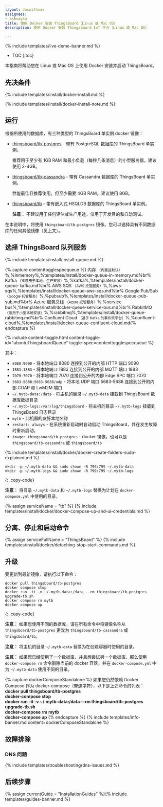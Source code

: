 ```yaml
---
layout: docwithnav
assignees:
- ashvayka
title: 使用 Docker 安装 ThingsBoard（Linux 或 Mac OS）
description: 使用 Docker 安装 ThingsBoard IoT 平台（Linux 或 Mac OS）

---
```


{% include templates/live-demo-banner.md %}

* TOC
{:toc}

本指南将帮助您在 Linux 或 Mac OS 上使用 Docker 安装并启动 ThingsBoard。


## 先决条件

{% include templates/install/docker-install.md %}

{% include templates/install/docker-install-note.md %}

## 运行

根据所使用的数据库，有三种类型的 ThingsBoard 单实例 docker 镜像：

* [thingsboard/tb-postgres](https://hub.docker.com/r/thingsboard/tb-postgres/) - 带有 PostgreSQL 数据库的 ThingsBoard 单实例。

    推荐用于至少有 1GB RAM 和最小负载（每秒几条消息）的小型服务器。建议使用 2-4GB。
* [thingsboard/tb-cassandra](https://hub.docker.com/r/thingsboard/tb-cassandra/) - 带有 Cassandra 数据库的 ThingsBoard 单实例。

    性能最佳且推荐使用，但至少需要 4GB RAM。建议使用 8GB。
* [thingsboard/tb](https://hub.docker.com/r/thingsboard/tb/) - 带有嵌入式 HSQLDB 数据库的 ThingsBoard 单实例。

    **注意：** 不建议用于任何评估或生产用途，仅用于开发目的和自动测试。

在本说明中，将使用 `thingsboard/tb-postgres` 镜像。您可以选择具有不同数据库的任何其他镜像（见上文）。

## 选择 ThingsBoard 队列服务

{% include templates/install/install-queue.md %}

{% capture contenttogglespecqueue %}
内存 <small>（内置且默认）</small>%,%inmemory%,%templates/install/docker-queue-in-memory.md%br%
Kafka <small>（推荐用于本地、生产安装）</small>%,%kafka%,%templates/install/docker-queue-kafka.md%br%
AWS SQS <small>（AWS 托管服务）</small>%,%aws-sqs%,%templates/install/docker-queue-aws-sqs.md%br%
Google Pub/Sub <small>（Google 托管服务）</small>%,%pubsub%,%templates/install/docker-queue-pub-sub.md%br%
Azure 服务总线 <small>（Azure 托管服务）</small>%,%service-bus%,%templates/install/docker-queue-service-bus.md%br%
RabbitMQ <small>（适用于小型本地安装）</small>%,%rabbitmq%,%templates/install/docker-queue-rabbitmq.md%br%
Confluent Cloud <small>（基于 Kafka 的事件流平台）</small>%,%confluent-cloud%,%templates/install/docker-queue-confluent-cloud.md{% endcapture %}

{% include content-toggle.html content-toggle-id="ubuntuThingsboardQueue" toggle-spec=contenttogglespecqueue %} 

其中：

- `8080:9090`            - 将本地端口 8080 连接到公开的内部 HTTP 端口 9090
- `1883:1883`            - 将本地端口 1883 连接到公开的内部 MQTT 端口 1883
- `7070:7070`            - 将本地端口 7070 连接到公开的内部 Edge RPC 端口 7070
- `5683-5688:5683-5688/udp`            - 将本地 UDP 端口 5683-5688 连接到公开的内部 COAP 和 LwM2M 端口
- `~/.mytb-data:/data`   - 将主机的目录 `~/.mytb-data` 挂载到 ThingsBoard 数据库数据目录
- `~/.mytb-logs:/var/log/thingsboard`   - 将主机的目录 `~/.mytb-logs` 挂载到 ThingsBoard 日志目录
- `mytb`             - 此机器的友好本地名称
- `restart: always`        - 在系统重新启动时自动启动 ThingsBoard，并在发生故障时重新启动。
- `image: thingsboard/tb-postgres`          - docker 镜像，也可以是 `thingsboard/tb-cassandra` 或 `thingsboard/tb`

{% include templates/install/docker/docker-create-folders-sudo-explained.md %}

```
mkdir -p ~/.mytb-data && sudo chown -R 799:799 ~/.mytb-data
mkdir -p ~/.mytb-logs && sudo chown -R 799:799 ~/.mytb-logs
```
{: .copy-code}

**注意：** 将目录 `~/.mytb-data` 和 `~/.mytb-logs` 替换为计划在 `docker-compose.yml` 中使用的目录。

{% assign serviceName = "tb" %}
{% include templates/install/docker/docker-compose-up-and-ui-credentials.md %}

## 分离、停止和启动命令

{% assign serviceFullName = "ThingsBoard" %}
{% include templates/install/docker/detaching-stop-start-commands.md %}

## 升级

要更新到最新镜像，请执行以下命令：

```
docker pull thingsboard/tb-postgres
docker compose stop
docker run -it -v ~/.mytb-data:/data --rm thingsboard/tb-postgres upgrade-tb.sh
docker compose rm mytb
docker compose up
```
{: .copy-code}

**注意：** 如果您使用不同的数据库，请在所有命令中将镜像名称从 `thingsboard/tb-postgres` 更改为 `thingsboard/tb-cassandra` 或 `thingsboard/tb`。

**注意：** 将主机的目录 `~/.mytb-data` 替换为在创建容器时使用的目录。

**注意：** 如果您已经使用了一个数据库，并且想尝试另一个数据库，那么使用 `docker-compose rm` 命令删除当前的 docker 容器，并在 `docker-compose.yml` 中为 `~/.mytb-data` 使用不同的目录。

{% capture dockerComposeStandalone %}
如果您仍然依赖 Docker Compose 作为 docker-compose（带连字符），以下是上述命令的列表：
<br>**docker pull thingsboard/tb-postgres**
<br>**docker-compose stop**
<br>**docker run -it -v ~/.mytb-data:/data --rm thingsboard/tb-postgres upgrade-tb.sh**
<br>**docker-compose rm mytb**
<br>**docker-compose up**
{% endcapture %}
{% include templates/info-banner.md content=dockerComposeStandalone %}

## 故障排除

### DNS 问题

{% include templates/troubleshooting/dns-issues.md %}

## 后续步骤

{% assign currentGuide = "InstallationGuides" %}{% include templates/guides-banner.md %}